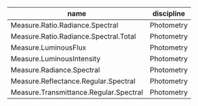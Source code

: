 | name | discipline |
|-----|-----|
| Measure.Ratio.Radiance.Spectral | Photometry|
| Measure.Ratio.Radiance.Spectral.Total | Photometry|
| Measure.LuminousFlux | Photometry |
| Measure.LuminousIntensity | Photometry|
| Measure.Radiance.Spectral | Photometry|
| Measure.Reflectance.Regular.Spectral | Photometry|
| Measure.Transmittance.Regular.Spectral | Photometry|

